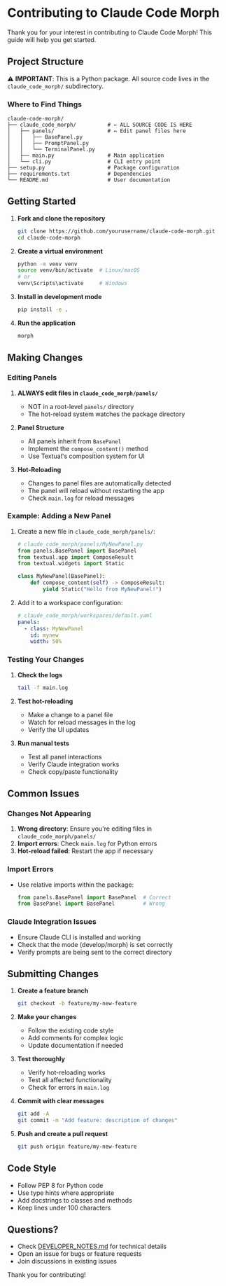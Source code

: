 # Contributing to Claude Code Morph

Thank you for your interest in contributing to Claude Code Morph! This guide will help you get started.

## Project Structure

⚠️ **IMPORTANT**: This is a Python package. All source code lives in the `claude_code_morph/` subdirectory.

### Where to Find Things

```
claude-code-morph/
├── claude_code_morph/          # ← ALL SOURCE CODE IS HERE
│   ├── panels/                 # ← Edit panel files here
│   │   ├── BasePanel.py
│   │   ├── PromptPanel.py
│   │   └── TerminalPanel.py
│   ├── main.py                 # Main application
│   └── cli.py                  # CLI entry point
├── setup.py                    # Package configuration
├── requirements.txt            # Dependencies
└── README.md                   # User documentation
```

## Getting Started

1. **Fork and clone the repository**
   ```bash
   git clone https://github.com/yourusername/claude-code-morph.git
   cd claude-code-morph
   ```

2. **Create a virtual environment**
   ```bash
   python -m venv venv
   source venv/bin/activate  # Linux/macOS
   # or
   venv\Scripts\activate     # Windows
   ```

3. **Install in development mode**
   ```bash
   pip install -e .
   ```

4. **Run the application**
   ```bash
   morph
   ```

## Making Changes

### Editing Panels

1. **ALWAYS edit files in `claude_code_morph/panels/`**
   - NOT in a root-level `panels/` directory
   - The hot-reload system watches the package directory

2. **Panel Structure**
   - All panels inherit from `BasePanel`
   - Implement the `compose_content()` method
   - Use Textual's composition system for UI

3. **Hot-Reloading**
   - Changes to panel files are automatically detected
   - The panel will reload without restarting the app
   - Check `main.log` for reload messages

### Example: Adding a New Panel

1. Create a new file in `claude_code_morph/panels/`:
   ```python
   # claude_code_morph/panels/MyNewPanel.py
   from panels.BasePanel import BasePanel
   from textual.app import ComposeResult
   from textual.widgets import Static
   
   class MyNewPanel(BasePanel):
       def compose_content(self) -> ComposeResult:
           yield Static("Hello from MyNewPanel!")
   ```

2. Add it to a workspace configuration:
   ```yaml
   # claude_code_morph/workspaces/default.yaml
   panels:
     - class: MyNewPanel
       id: mynew
       width: 50%
   ```

### Testing Your Changes

1. **Check the logs**
   ```bash
   tail -f main.log
   ```

2. **Test hot-reloading**
   - Make a change to a panel file
   - Watch for reload messages in the log
   - Verify the UI updates

3. **Run manual tests**
   - Test all panel interactions
   - Verify Claude integration works
   - Check copy/paste functionality

## Common Issues

### Changes Not Appearing

1. **Wrong directory**: Ensure you're editing files in `claude_code_morph/panels/`
2. **Import errors**: Check `main.log` for Python errors
3. **Hot-reload failed**: Restart the app if necessary

### Import Errors

- Use relative imports within the package:
  ```python
  from panels.BasePanel import BasePanel  # Correct
  from BasePanel import BasePanel         # Wrong
  ```

### Claude Integration Issues

- Ensure Claude CLI is installed and working
- Check that the mode (develop/morph) is set correctly
- Verify prompts are being sent to the correct directory

## Submitting Changes

1. **Create a feature branch**
   ```bash
   git checkout -b feature/my-new-feature
   ```

2. **Make your changes**
   - Follow the existing code style
   - Add comments for complex logic
   - Update documentation if needed

3. **Test thoroughly**
   - Verify hot-reloading works
   - Test all affected functionality
   - Check for errors in `main.log`

4. **Commit with clear messages**
   ```bash
   git add -A
   git commit -m "Add feature: description of changes"
   ```

5. **Push and create a pull request**
   ```bash
   git push origin feature/my-new-feature
   ```

## Code Style

- Follow PEP 8 for Python code
- Use type hints where appropriate
- Add docstrings to classes and methods
- Keep lines under 100 characters

## Questions?

- Check [DEVELOPER_NOTES.md](DEVELOPER_NOTES.md) for technical details
- Open an issue for bugs or feature requests
- Join discussions in existing issues

Thank you for contributing!